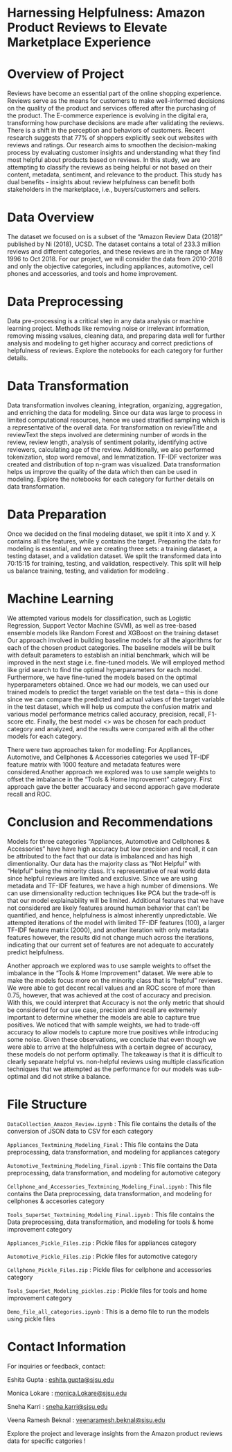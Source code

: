 # Harnessing Helpfulness: Amazon Product Reviews to Elevate Marketplace Experience

# Overview of Project

Reviews have become an essential part of the online shopping experience. Reviews serve as the means for customers to make well-informed decisions on the quality of the product and services offered after the purchasing of the product. The E-commerce experience is evolving in the digital era, transforming how purchase decisions are made after validating the reviews. There is a shift in the perception and behaviors of customers. Recent research suggests that 77% of shoppers explicitly seek out websites with reviews and ratings. Our research aims to smoothen the decision-making process by evaluating customer insights and understanding what they find most helpful about products based on reviews. In this study, we are attempting to classify the reviews as being helpful or not based on their content, metadata, sentiment, and relevance to the product. This study has dual benefits - insights about review helpfulness can benefit both stakeholders in the marketplace, i.e., buyers/customers and sellers.

# Data Overview

The dataset we focused on is a subset of the “Amazon Review Data (2018)” published by  Ni (2018), UCSD. The dataset contains a total of 233.3 million reviews and different categories, and these reviews are in the range of May 1996 to Oct 2018. For our project, we will consider the data from 2010-2018 and only the objective categories, including appliances, automotive, cell phones and accessories, and tools and home improvement.


# Data Preprocessing

Data pre-processing is a critical step in any data analysis or machine learning project. Methods like removing noise or irrelevant information, removing missing vsalues, cleaning data, and preparing data well for further analysis and modeling to get higher accuracy and correct predictions of helpfulness of reviews. Explore the notebooks for each category for further details.

# Data Transformation

Data transformation involves cleaning, integration, organizing, aggregation, and enriching the data for modeling. Since our data was large to process in limited computational resources, hence we used stratified sampling which is a representative of the overall data. For transformation on reviewTitle and reviewText the steps involved are determining number of words in the review, review length, analysis of sentiment polarity, identifying active reviewers, calculating age of the review. Additionally, we also performed tokenization, stop word removal, and lemmatization. TF-IDF vectorizer was created and distribution of top n-gram was visualized. Data transformation helps us improve the quality of the data which then can be used in modeling. Explore the notebooks for each category for further details on data transformation.

# Data Preparation 

Once we decided on the final modeling dataset, we split it into X and y. X contains all the features, while y contains the target. Preparing the data for modeling is essential, and we are creating three sets: a training dataset, a testing dataset, and a validation dataset. We split the transformed data into 70:15:15 for training, testing, and validation, respectively. This split will help us balance training, testing, and validation for modeling .

# Machine Learning

We attempted various models for classification, such as Logistic Regression, Support Vector Machine (SVM), as well as tree-based ensemble models like Random Forest and XGBoost on the training dataset
Our approach involved in building baseline models for all the algorithms for each of the chosen product categories. The baseline models will be built with default parameters to establish an initial benchmark, which will be improved in the next stage i.e. fine-tuned models. We will employed method like grid search to find the optimal hyperparameters for each model. Furthermore, we have fine-tuned the models based on the optimal hyperparameters obtained. Once we had our models, we can used our trained models to predict the target variable on the test data – this is done since we can compare the predicted and actual values of the target variable in the test dataset, which will help us compute the confusion matrix and various model performance metrics called accuracy, precision, recall, F1-score etc.
Finally, the best model <> was be chosen for each product category and analyzed, and the results were compared with all the other models for each category.

There were two approaches taken for modelling:
For Appliances, Automotive, and Cellphones & Accessories categories we used TF-IDF feature matrix with 1000 feature and metadata features were considered.Another approach we explored was to use sample weights to offset the imbalance in the “Tools & Home Improvement” category. First approach gave the better accuaracy and second apporach gave moderate recall and ROC. 

# Conclusion and Recommendations

Models for three categories “Appliances, Automotive and Cellphones & Accessories” have have high accuracy but low precision and recall, it can be attributed to the fact that our data is imbalanced and has high dimentionality. Our data has the majority class as “Not Helpful” with “Helpful” being the minority class. It's representative of real world data since helpful reviews are limited and exclusive. Since we are using metadata and TF-IDF features, we have a high number of dimensions. We can use dimensionality reduction techniques like PCA but the trade-off is that our model explainability will be limited. Additional features that we have not considered are likely features around human behavior that can’t be quantified, and hence, helpfulness is almost inherently unpredictable. We attempted iterations of the model with limited TF-IDF features (100), a larger TF-IDF feature matrix (2000), and another iteration with only metadata features however, the results did not change much across the iterations, indicating that our current set of features are not adequate to accurately predict helpfulness.

Another approach we explored was to use sample weights to offset the imbalance in the “Tools & Home Improvement” dataset. We were able to make the models focus more on the minority class that is “helpful” reviews. We were able to get decent recall values and an ROC score of more than 0.75, however, that was achieved at the cost of accuracy and precision. With this, we could interpret that Accuracy is not the only metric that should be considered for our use case, precision and recall are extremely important to determine whether the models are able to capture true positives. We noticed that with sample weights, we had to trade-off accuracy to allow models to capture more true positives while introducing some noise. Given these observations, we conclude that even though we were able to arrive at the helpfulness with a certain degree of accuracy, these models do not perform optimally. The takeaway is that it is difficult to clearly separate helpful vs. non-helpful reviews using multiple classification techniques that we attempted as the performance for our models was sub-optimal and did not strike a balance. 

# File Structure

`DataCollection_Amazon_Review.ipynb` : This file contains the details of the conversion of JSON data to CSV for each category

`Appliances_Textmining_Modeling_Final` : This file contains the Data preprocessing, data transformation, and modeling for appliances category

`Automotive_Textmining_Modeling_Final.ipynb` : This file contains the Data preprocessing, data transformation, and modeling for automotive category

`Cellphone_and_Accessories_Textmining_Modeling_Final.ipynb` : This file contains the Data preprocessing, data transformation, and modeling for cellphones & accesories category

`Tools_SuperSet_Textmining_Modeling_Final.ipynb` : This file contains the Data preprocessing, data transformation, and modeling for tools & home improvement category

`Appliances_Pickle_Files.zip` : Pickle files for appliances category

`Automotive_Pickle_Files.zip` : Pickle files for automotive category

`Cellphone_Pickle_Files.zip` : Pickle files for cellphone and accessories category

`Tools_SuperSet_Modeling_pickles.zip` : Pickle files for tools and home improvement category

`Demo_file_all_categories.ipynb` : This is a demo file to run the models using pickle files


# Contact Information
For inquiries or feedback, contact:

Eshita Gupta : eshita.gupta@sjsu.edu

Monica Lokare : monica.Lokare@sjsu.edu

Sneha Karri : sneha.karri@sjsu.edu

Veena Ramesh Beknal : veenaramesh.beknal@sjsu.edu


Explore the project and leverage insights from the Amazon product reviews data for specific catgories !
